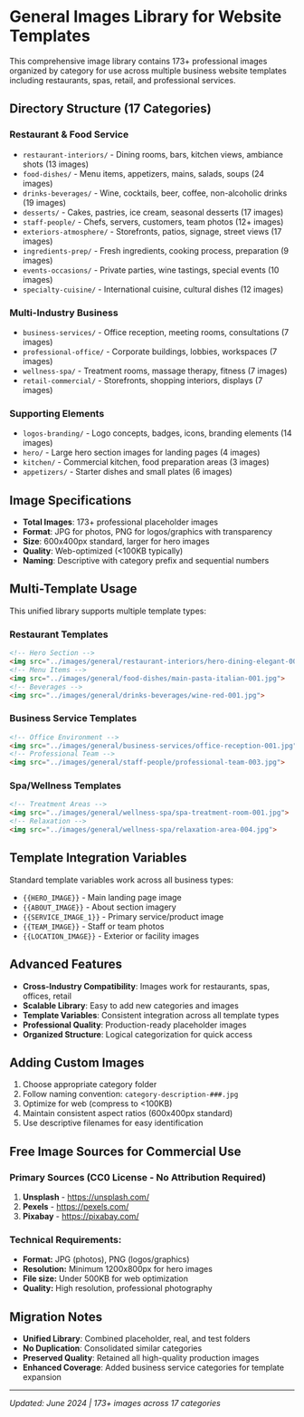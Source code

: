 # General Images Library for Website Templates

This comprehensive image library contains 173+ professional images organized by category for use across multiple business website templates including restaurants, spas, retail, and professional services.

## Directory Structure (17 Categories)

### Restaurant & Food Service
- `restaurant-interiors/` - Dining rooms, bars, kitchen views, ambiance shots (13 images)
- `food-dishes/` - Menu items, appetizers, mains, salads, soups (24 images)
- `drinks-beverages/` - Wine, cocktails, beer, coffee, non-alcoholic drinks (19 images)
- `desserts/` - Cakes, pastries, ice cream, seasonal desserts (17 images)
- `staff-people/` - Chefs, servers, customers, team photos (12+ images)
- `exteriors-atmosphere/` - Storefronts, patios, signage, street views (17 images)
- `ingredients-prep/` - Fresh ingredients, cooking process, preparation (9 images)
- `events-occasions/` - Private parties, wine tastings, special events (10 images)
- `specialty-cuisine/` - International cuisine, cultural dishes (12 images)

### Multi-Industry Business
- `business-services/` - Office reception, meeting rooms, consultations (7 images)
- `professional-office/` - Corporate buildings, lobbies, workspaces (7 images)
- `wellness-spa/` - Treatment rooms, massage therapy, fitness (7 images)
- `retail-commercial/` - Storefronts, shopping interiors, displays (7 images)

### Supporting Elements
- `logos-branding/` - Logo concepts, badges, icons, branding elements (14 images)
- `hero/` - Large hero section images for landing pages (4 images)
- `kitchen/` - Commercial kitchen, food preparation areas (3 images)
- `appetizers/` - Starter dishes and small plates (6 images)

## Image Specifications

- **Total Images**: 173+ professional placeholder images
- **Format**: JPG for photos, PNG for logos/graphics with transparency
- **Size**: 600x400px standard, larger for hero images  
- **Quality**: Web-optimized (<100KB typically)
- **Naming**: Descriptive with category prefix and sequential numbers

## Multi-Template Usage

This unified library supports multiple template types:

### Restaurant Templates
```html
<!-- Hero Section -->
<img src="../images/general/restaurant-interiors/hero-dining-elegant-001.jpg">
<!-- Menu Items -->
<img src="../images/general/food-dishes/main-pasta-italian-001.jpg">
<!-- Beverages -->
<img src="../images/general/drinks-beverages/wine-red-001.jpg">
```

### Business Service Templates  
```html
<!-- Office Environment -->
<img src="../images/general/business-services/office-reception-001.jpg">
<!-- Professional Team -->
<img src="../images/general/staff-people/professional-team-003.jpg">
```

### Spa/Wellness Templates
```html
<!-- Treatment Areas -->
<img src="../images/general/wellness-spa/spa-treatment-room-001.jpg">
<!-- Relaxation -->
<img src="../images/general/wellness-spa/relaxation-area-004.jpg">
```

## Template Integration Variables

Standard template variables work across all business types:
- `{{HERO_IMAGE}}` - Main landing page image
- `{{ABOUT_IMAGE}}` - About section imagery  
- `{{SERVICE_IMAGE_1}}` - Primary service/product image
- `{{TEAM_IMAGE}}` - Staff or team photos
- `{{LOCATION_IMAGE}}` - Exterior or facility images

## Advanced Features

- **Cross-Industry Compatibility**: Images work for restaurants, spas, offices, retail
- **Scalable Library**: Easy to add new categories and images
- **Template Variables**: Consistent integration across all template types
- **Professional Quality**: Production-ready placeholder images
- **Organized Structure**: Logical categorization for quick access

## Adding Custom Images

1. Choose appropriate category folder
2. Follow naming convention: `category-description-###.jpg`
3. Optimize for web (compress to <100KB)
4. Maintain consistent aspect ratios (600x400px standard)
5. Use descriptive filenames for easy identification

## Free Image Sources for Commercial Use

### Primary Sources (CC0 License - No Attribution Required)
1. **Unsplash** - https://unsplash.com/
2. **Pexels** - https://pexels.com/
3. **Pixabay** - https://pixabay.com/

### Technical Requirements:
- **Format:** JPG (photos), PNG (logos/graphics)
- **Resolution:** Minimum 1200x800px for hero images
- **File size:** Under 500KB for web optimization
- **Quality:** High resolution, professional photography

## Migration Notes

- **Unified Library**: Combined placeholder, real, and test folders
- **No Duplication**: Consolidated similar categories  
- **Preserved Quality**: Retained all high-quality production images
- **Enhanced Coverage**: Added business service categories for template expansion

---
*Updated: June 2024 | 173+ images across 17 categories*